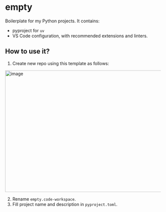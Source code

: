 # empty

Boilerplate for my Python projects. It contains:

* pyproject for `uv`
* VS Code configuration, with recommended extensions and linters.

## How to use it?

1. Create new repo using this template as follows:

<img width="1308" height="392" alt="image" src="https://github.com/user-attachments/assets/42e0966d-a0b3-48ca-bb20-b2ff995990a6" />

2. Rename `empty.code-workspace`.
3. Fill project name and description in `pyproject.toml`.
